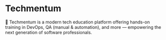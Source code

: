 # Techmentum
🚀 Techmentum is a modern tech education platform offering hands-on training in DevOps, QA (manual &amp; automation), and more — empowering the next generation of software professionals.
